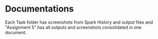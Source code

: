 
# Documentations 

Each Task folder has screenshots from Spark History and output files and "Assignment 5" has all outputs and screenshots consolidated in one document.

